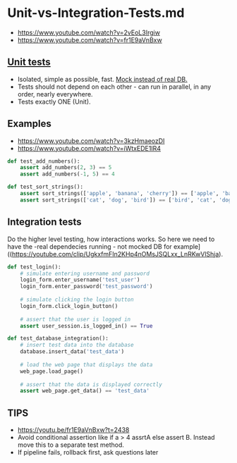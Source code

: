 # Unit-vs-Integration-Tests.md

* https://www.youtube.com/watch?v=2vEoL3Irgiw
* https://www.youtube.com/watch?v=fr1E9aVnBxw

## [Unit tests](https://youtube.com/clip/UgkxfmFIn2KHp4nOMsJSQLxx_LnRKwVlShja)

* Isolated, simple as possible, fast. [Mock instead of real DB.](https://youtube.com/clip/UgkxfmFIn2KHp4nOMsJSQLxx_LnRKwVlShja)
* Tests should not depend on each other - can run in parallel, in any order, nearly everywhere.
* Tests exactly ONE (Unit).

## Examples
* https://www.youtube.com/watch?v=3kzHmaeozDI
* https://www.youtube.com/watch?v=iWtxEDE1IR4

```py
def test_add_numbers():
    assert add_numbers(2, 3) == 5
    assert add_numbers(-1, 5) == 4
```

```py
def test_sort_strings():
    assert sort_strings(['apple', 'banana', 'cherry']) == ['apple', 'banana', 'cherry']
    assert sort_strings(['cat', 'dog', 'bird']) == ['bird', 'cat', 'dog']
```

## Integration tests

Do the higher level testing, how interactions works.
So here we need to have the -real dependecies running - not mocked DB for example]((https://youtube.com/clip/UgkxfmFIn2KHp4nOMsJSQLxx_LnRKwVlShja).

```py
def test_login():
    # simulate entering username and password
    login_form.enter_username('test_user')
    login_form.enter_password('test_password')
    
    # simulate clicking the login button
    login_form.click_login_button()
    
    # assert that the user is logged in
    assert user_session.is_logged_in() == True
```

```py
def test_database_integration():
    # insert test data into the database
    database.insert_data('test_data')
    
    # load the web page that displays the data
    web_page.load_page()
    
    # assert that the data is displayed correctly
    assert web_page.get_data() == 'test_data'
```

## TIPS

* https://youtu.be/fr1E9aVnBxw?t=2438
* Avoid conditional assertion like if a > 4 assrtA else assert B. Instead move this to a separate test method.
* If pipeline fails, rollback first, ask questions later
